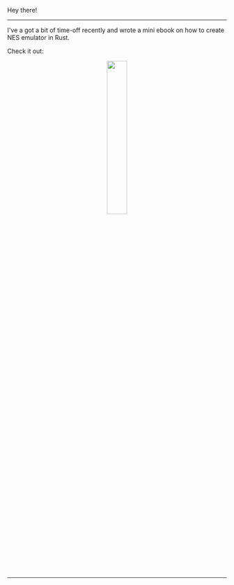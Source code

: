 Hey there!

----
I've a got a bit of time-off recently and wrote a mini ebook on how to create NES emulator in Rust.

Check it out: 

<div style="text-align:center;"><a target="_blank" href="https://bugzmanov.github.io/nes_ebook/index.html"><img src="https://bugzmanov.github.io/nes_ebook/images/intro.png" width="30%"/></a></div>

-----
